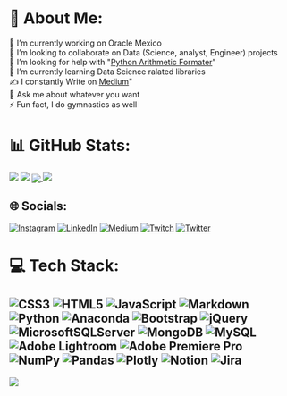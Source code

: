 # 💫 About Me:
🔭 I’m currently working on Oracle Mexico<br>
👯 I’m looking to collaborate on Data (Science, analyst, Engineer) projects<br>
🤝 I’m looking for help with "[Python Arithmetic Formater](https://github.com/Osvajorge/Aritmetic-Formater)"<br>
🌱 I’m currently learning Data Science ralated libraries<br>
✍️ I constantly Write on [Medium](https://medium.com/@Osvajorge)"<br>
💬 Ask me about whatever you want<br>
⚡ Fun fact, I do gymnastics as well

# 📊 GitHub Stats:
![](https://github-readme-stats.vercel.app/api/top-langs/?username=osvajorge&theme=tokyonight&hide_border=false&include_all_commits=false&count_private=false&layout=compact)
![](https://github-readme-stats.vercel.app/api?username=osvajorge&theme=tokyonight&hide_border=false&include_all_commits=false&count_private=false)
 <a href=""> <img align="center" src="https://github-readme-stats-sigma-five.vercel.app/api/top-langs/?username=YulietM&theme=react&line_height=40&hide=css"/> </a>
![](https://github-readme-streak-stats.herokuapp.com/?user=osvajorge&theme=tokyonight&hide_border=false)<br/>



## 🌐 Socials:
[![Instagram](https://img.shields.io/badge/Instagram-%23E4405F.svg?logo=Instagram&logoColor=white)](https://instagram.com/osvajorge) [![LinkedIn](https://img.shields.io/badge/LinkedIn-%230077B5.svg?logo=linkedin&logoColor=white)](https://linkedin.com/in/osvajorge) [![Medium](https://img.shields.io/badge/Medium-12100E?logo=medium&logoColor=white)](https://medium.com/@osvajorge) [![Twitch](https://img.shields.io/badge/Twitch-%239146FF.svg?logo=Twitch&logoColor=white)](https://twitch.tv/osvajorge) [![Twitter](https://img.shields.io/badge/Twitter-%231DA1F2.svg?logo=Twitter&logoColor=white)](https://twitter.com/osvajorge) 

# 💻 Tech Stack:
![CSS3](https://img.shields.io/badge/css3-%231572B6.svg?style=for-the-badge&logo=css3&logoColor=white) ![HTML5](https://img.shields.io/badge/html5-%23E34F26.svg?style=for-the-badge&logo=html5&logoColor=white) ![JavaScript](https://img.shields.io/badge/javascript-%23323330.svg?style=for-the-badge&logo=javascript&logoColor=%23F7DF1E) ![Markdown](https://img.shields.io/badge/markdown-%23000000.svg?style=for-the-badge&logo=markdown&logoColor=white) ![Python](https://img.shields.io/badge/python-3670A0?style=for-the-badge&logo=python&logoColor=ffdd54) ![Anaconda](https://img.shields.io/badge/Anaconda-%2344A833.svg?style=for-the-badge&logo=anaconda&logoColor=white) ![Bootstrap](https://img.shields.io/badge/bootstrap-%23563D7C.svg?style=for-the-badge&logo=bootstrap&logoColor=white) ![jQuery](https://img.shields.io/badge/jquery-%230769AD.svg?style=for-the-badge&logo=jquery&logoColor=white) ![MicrosoftSQLServer](https://img.shields.io/badge/Microsoft%20SQL%20Sever-CC2927?style=for-the-badge&logo=microsoft%20sql%20server&logoColor=white) ![MongoDB](https://img.shields.io/badge/MongoDB-%234ea94b.svg?style=for-the-badge&logo=mongodb&logoColor=white) ![MySQL](https://img.shields.io/badge/mysql-%2300f.svg?style=for-the-badge&logo=mysql&logoColor=white) ![Adobe Lightroom](https://img.shields.io/badge/Adobe%20Lightroom-31A8FF.svg?style=for-the-badge&logo=Adobe%20Lightroom&logoColor=white) ![Adobe Premiere Pro](https://img.shields.io/badge/Adobe%20Premiere%20Pro-9999FF.svg?style=for-the-badge&logo=Adobe%20Premiere%20Pro&logoColor=white) ![NumPy](https://img.shields.io/badge/numpy-%23013243.svg?style=for-the-badge&logo=numpy&logoColor=white) ![Pandas](https://img.shields.io/badge/pandas-%23150458.svg?style=for-the-badge&logo=pandas&logoColor=white) ![Plotly](https://img.shields.io/badge/Plotly-%233F4F75.svg?style=for-the-badge&logo=plotly&logoColor=white) ![Notion](https://img.shields.io/badge/Notion-%23000000.svg?style=for-the-badge&logo=notion&logoColor=white) ![Jira](https://img.shields.io/badge/jira-%230A0FFF.svg?style=for-the-badge&logo=jira&logoColor=white)
---
[![](https://visitcount.itsvg.in/api?id=osvajorge&icon=7&color=0)](https://visitcount.itsvg.in)


